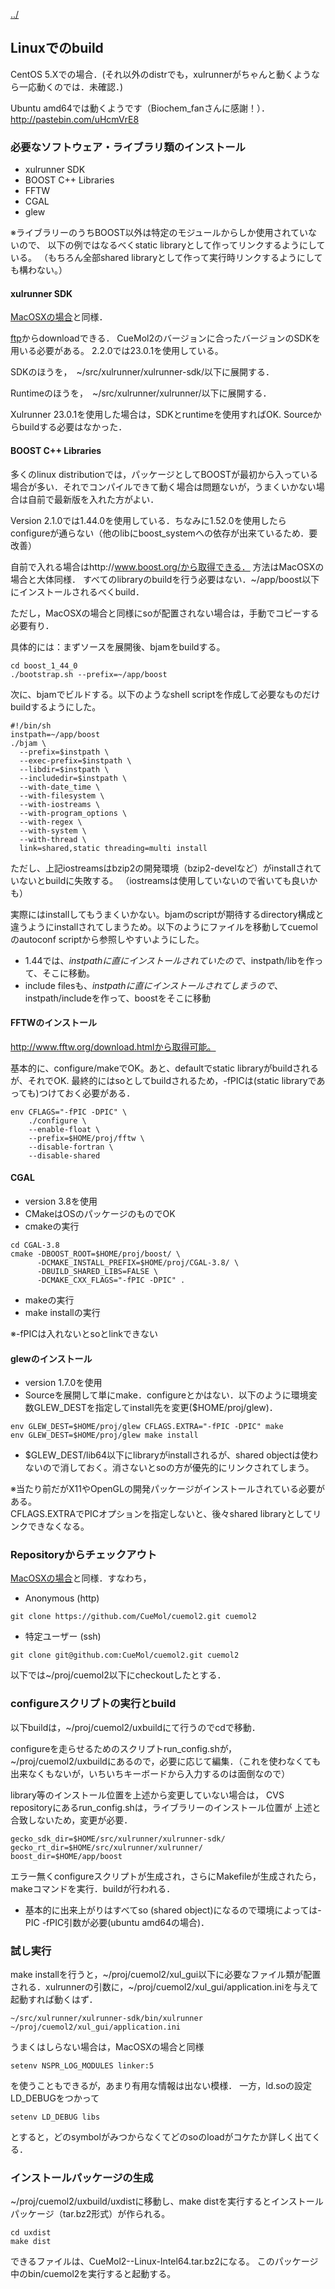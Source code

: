 [../](../../cuemol2/)

## Linuxでのbuild
CentOS 5.Xでの場合．(それ以外のdistrでも，xulrunnerがちゃんと動くようなら一応動くのでは．未確認．)

Ubuntu amd64では動くようです（Biochem_fanさんに感謝！）． http://pastebin.com/uHcmVrE8

### 必要なソフトウェア・ライブラリ類のインストール

*  xulrunner SDK 
*  BOOST C++ Libraries
*  FFTW
*  CGAL
*  glew

※ライブラリーのうちBOOST以外は特定のモジュールからしか使用されていないので、
以下の例ではなるべくstatic libraryとして作ってリンクするようにしている。
（もちろん全部shared libraryとして作って実行時リンクするようにしても構わない。）

#### xulrunner SDK
[MacOSXの場合](../../cuemol2/Build_MacOSX)と同様．

[ftp](../..///ftp.mozilla.org/pub/xulrunner/releases/)からdownloadできる．
CueMol2のバージョンに合ったバージョンのSDKを用いる必要がある。
2.2.0では23.0.1を使用している。

SDKのほうを，　~/src/xulrunner/xulrunner-sdk/以下に展開する．

Runtimeのほうを，　~/src/xulrunner/xulrunner/以下に展開する．

Xulrunner 23.0.1を使用した場合は，SDKとruntimeを使用すればOK. Sourceからbuildする必要はなかった．



#### BOOST C++ Libraries
多くのlinux distributionでは，パッケージとしてBOOSTが最初から入っている場合が多い．それでコンパイルできて動く場合は問題ないが，うまくいかない場合は自前で最新版を入れた方がよい．

Version 2.1.0では1.44.0を使用している．ちなみに1.52.0を使用したらconfigureが通らない（他のlibにboost_systemへの依存が出来ているため．要改善）

自前で入れる場合はhttp://www.boost.org/から取得できる．
方法はMacOSXの場合と大体同様．
すべてのlibraryのbuildを行う必要はない．~/app/boost以下にインストールされるべくbuild．

ただし，MacOSXの場合と同様にsoが配置されない場合は，手動でコピーする必要有り．

具体的には：まずソースを展開後、bjamをbuildする。
```
cd boost_1_44_0
./bootstrap.sh --prefix=~/app/boost
```

次に、bjamでビルドする。以下のようなshell scriptを作成して必要なものだけbuildするようにした。
```
#!/bin/sh
instpath=~/app/boost
./bjam \
  --prefix=$instpath \
  --exec-prefix=$instpath \
  --libdir=$instpath \
  --includedir=$instpath \
  --with-date_time \
  --with-filesystem \
  --with-iostreams \
  --with-program_options \
  --with-regex \
  --with-system \
  --with-thread \
  link=shared,static threading=multi install
```

ただし、上記iostreamsはbzip2の開発環境（bzip2-develなど）がinstallされていないとbuildに失敗する。
（iostreamsは使用していないので省いても良いかも）

実際にはinstallしてもうまくいかない。bjamのscriptが期待するdirectory構成と違うようにinstallされてしまうため。以下のようにファイルを移動してcuemolのautoconf scriptから参照しやすいようにした。

*  1.44では、$instpathに直にインストールされていたので、$instpath/libを作って、そこに移動。
*  include filesも、$instpathに直にインストールされてしまうので、$instpath/includeを作って、boostをそこに移動

#### FFTWのインストール
http://www.fftw.org/download.htmlから取得可能。

基本的に、configure/makeでOK。あと、defaultでstatic libraryがbuildされるが、それでOK.
最終的にはsoとしてbuildされるため，-fPICは(static libraryであっても)つけておく必要がある．

```
env CFLAGS="-fPIC -DPIC" \
    ./configure \
    --enable-float \
    --prefix=$HOME/proj/fftw \
    --disable-fortran \
    --disable-shared
```

#### CGAL

*  version 3.8を使用
*  CMakeはOSのパッケージのものでOK
*  cmakeの実行
```
cd CGAL-3.8
cmake -DBOOST_ROOT=$HOME/proj/boost/ \
      -DCMAKE_INSTALL_PREFIX=$HOME/proj/CGAL-3.8/ \
      -DBUILD_SHARED_LIBS=FALSE \
      -DCMAKE_CXX_FLAGS="-fPIC -DPIC" .
```

*  makeの実行
*  make installの実行

※-fPICは入れないとsoとlinkできない

#### glewのインストール

*  version 1.7.0を使用
*  Sourceを展開して単にmake．configureとかはない．以下のように環境変数GLEW_DESTを指定してinstall先を変更($HOME/proj/glew)．
```
env GLEW_DEST=$HOME/proj/glew CFLAGS.EXTRA="-fPIC -DPIC" make
env GLEW_DEST=$HOME/proj/glew make install
```

*  $GLEW_DEST/lib64以下にlibraryがinstallされるが、shared objectは使わないので消しておく。消さないとsoの方が優先的にリンクされてしまう。

※当たり前だがX11やOpenGLの開発パッケージがインストールされている必要がある。<br/>
CFLAGS.EXTRAでPICオプションを指定しないと、後々shared libraryとしてリンクできなくなる。

### Repositoryからチェックアウト
[MacOSXの場合](../../cuemol2/Build_MacOSX)と同様．すなわち，

*  Anonymous (http)
```
git clone https://github.com/CueMol/cuemol2.git cuemol2
```

*  特定ユーザー (ssh)<br/>
```
git clone git@github.com:CueMol/cuemol2.git cuemol2
```

以下では~/proj/cuemol2以下にcheckoutしたとする．

### configureスクリプトの実行とbuild
以下buildは，~/proj/cuemol2/uxbuildにて行うのでcdで移動．

configureを走らせるためのスクリプトrun_config.shが，~/proj/cuemol2/uxbuildにあるので，必要に応じて編集．（これを使わなくても出来なくもないが，いちいちキーボードから入力するのは面倒なので）

library等のインストール位置を上述から変更していない場合は，
CVS repositoryにあるrun_config.shは，ライブラリーのインストール位置が
上述と合致しないため，変更が必要．
```
gecko_sdk_dir=$HOME/src/xulrunner/xulrunner-sdk/
gecko_rt_dir=$HOME/src/xulrunner/xulrunner/
boost_dir=$HOME/app/boost
```

エラー無くconfigureスクリプトが生成され，さらにMakefileが生成されたら，makeコマンドを実行．buildが行われる．

*  基本的に出来上がりはすべてso (shared object)になるので環境によっては-PIC -fPIC引数が必要(ubuntu amd64の場合)．
### 試し実行
make installを行うと，~/proj/cuemol2/xul_gui以下に必要なファイル類が配置される．xulrunnerの引数に，~/proj/cuemol2/xul_gui/application.iniを与えて起動すれば動くはず．
```
~/src/xulrunner/xulrunner-sdk/bin/xulrunner ~/proj/cuemol2/xul_gui/application.ini
```

うまくはしらない場合は，MacOSXの場合と同様
```
setenv NSPR_LOG_MODULES linker:5
```

を使うこともできるが，あまり有用な情報は出ない模様．
一方，ld.soの設定LD_DEBUGをつかって
```
setenv LD_DEBUG libs
```

とすると，どのsymbolがみつからなくてどのsoのloadがコケたか詳しく出てくる．



### インストールパッケージの生成
~/proj/cuemol2/uxbuild/uxdistに移動し、make distを実行するとインストールパッケージ（tar.bz2形式）が作られる。
```
cd uxdist
make dist
```

できるファイルは、CueMol2-<version>-Linux-Intel64.tar.bz2になる。
このパッケージ中のbin/cuemol2を実行すると起動する。